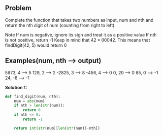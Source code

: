 ## Problem

Complete the function that takes two numbers as input, num and nth and return the nth digit of num (counting from right to left).

Note
If num is negative, ignore its sign and treat it as a positive value
If nth is not positive, return -1
Keep in mind that 42 = 00042. This means that findDigit(42, 5) would return 0

## Examples(num, nth --> output)

5673, 4 --> 5
129, 2 --> 2
-2825, 3 --> 8
-456, 4 --> 0
0, 20 --> 0
65, 0 --> -1
24, -8 --> -1

**Solution 1:**

```python
def find_digit(num, nth):
    num = abs(num)
    if nth > len(str(num)):
        return 0
    if nth <= 0:
        return -1

    return int(str(num)[len(str(num))-nth])
```
